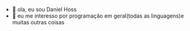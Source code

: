 - 👋 ola, eu sou Daniel Hoss
- 👀 eu me interesso por programação em geral(todas as linguagens)e muitas outras coisas
<!---
dnhcode-dev/dnhcode-dev is a ✨ special ✨ repository because its `README.md` (this file) appears on your GitHub profile.
You can click the Preview link to take a look at your changes.
--->
